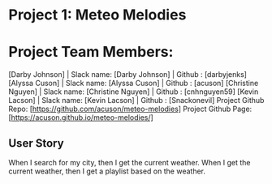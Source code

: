 # Project 1: Meteo Melodies

# Project Team Members:

[Darby Johnson] | Slack name: [Darby Johnson] | Github : [darbyjenks]
[Alyssa Cuson] | Slack name: [Alyssa Cuson] | Github : [acuson]
[Christine Nguyen] | Slack name: [Christine Nguyen] | Github : [cnhnguyen59]
[Kevin Lacson] | Slack name: [Kevin Lacson] | Github : [Snackonevil]
Project Github Repo: [https://github.com/acuson/meteo-melodies]
Project Github Page: [https://acuson.github.io/meteo-melodies/]

## User Story

When I search for my city, then I get the current weather.
When I get the current weather, then I get a playlist based on the weather.
